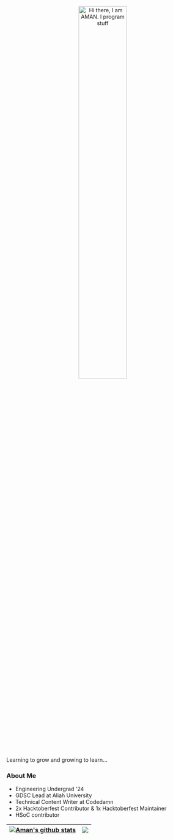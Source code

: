 <!--
**sid-am-ahd935/sid-am-ahd935** is a ✨ _special_ ✨ repository because its `README.md` (this file) appears on your GitHub profile.

Here are some ideas to get you started:

- 🔭 I’m currently working on ...
- 🌱 I’m currently learning ...
- 👯 I’m looking to collaborate on ...
- 🤔 I’m looking for help with ...
- 💬 Ask me about ...
- 📫 How to reach me: ...
- 😄 Pronouns: ...
- ⚡ Fun fact: ...
-->

<!-- ![Hi there, I am AMAN, I program stuff...]() -->

<p align="center"><a href="https://sid-am-ahd935.github.io"><img width="50%" alt="Hi there, I am AMAN. I program stuff" src="https://user-images.githubusercontent.com/83830134/204081092-36912b1c-2881-4d57-90ea-75487f7bfa8c.png" /></a></p>

Learning to grow and growing to learn...

### About Me

- Engineering Undergrad '24
- GDSC Lead at Aliah University
- Technical Content Writer at Codedamn
- 2x Hacktoberfest Contributor & 1x Hacktoberfest Maintainer
- HSoC contributor

<!-- ![Aman's GitHub stats](https://github-readme-stats.vercel.app/api?username=sid-am-ahd935&show_icons=true) -->

| <a href="https://github.com/sid-am-ahd935/"><img align="center" src="https://github-readme-stats.vercel.app/api?username=sid-am-ahd935&show_icons=true&include_all_commits=true&theme=buefy&hide_border=true" alt="Aman's github stats" /></a> | <a href="https://github.com/sid-am-ahd935/"><img align="center" src="https://github-readme-stats.vercel.app/api/top-langs/?username=sid-am-ahd935&layout=compact&theme=buefy&hide_border=true" /></a> |
| ------------- | ------------- |
